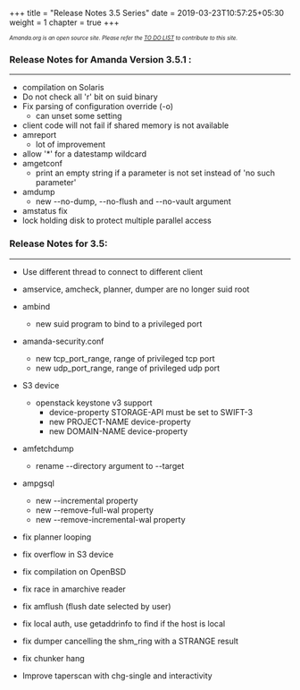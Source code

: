 +++
title = "Release Notes 3.5 Series"
date = 2019-03-23T10:57:25+05:30
weight = 1
chapter = true
+++

*<sub><sub>Amanda.org is an open source site. Please refer the [TO DO LIST](./about/_do) to contribute to this site.</sub></sub>*

### Release Notes for Amanda Version 3.5.1 :
---

* compilation on Solaris
* Do not check all 'r' bit on suid binary
* Fix parsing of configuration override (-o)
   * can unset some setting
* client code will not fail if shared memory is not available 
* amreport
   * lot of improvement
* allow '*' for a datestamp wildcard
* amgetconf
   * print an empty string if a parameter is not set instead of 'no such parameter'
* amdump
   * new --no-dump, --no-flush and --no-vault argument
* amstatus fix
* lock holding disk to protect multiple parallel access

### Release Notes for 3.5:
---

* Use different thread to connect to different client
* amservice, amcheck, planner, dumper are no longer suid root
* ambind
  * new suid program to bind to a privileged port
* amanda-security.conf
  * new tcp_port_range, range of privileged tcp port
  * new udp_port_range, range of privileged udp port
* S3 device
  * openstack keystone v3 support
      * device-property STORAGE-API must be set to SWIFT-3
      * new PROJECT-NAME device-property
      * new DOMAIN-NAME device-property
* amfetchdump
  * rename --directory argument to --target
* ampgsql
  * new --incremental property
  * new --remove-full-wal property
  * new --remove-incremental-wal property

* fix planner looping
* fix overflow in S3 device
* fix compilation on OpenBSD
* fix race in amarchive reader
* fix amflush (flush date selected by user)
* fix local auth, use getaddrinfo to find if the host is local
* fix dumper cancelling the shm_ring with a STRANGE result
* fix chunker hang
* Improve taperscan with chg-single and interactivity